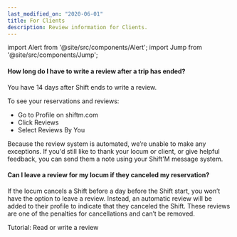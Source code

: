 ```yaml
---
last_modified_on: "2020-06-01"
title: For Clients
description: Review information for Clients.
---
```


import Alert from '@site/src/components/Alert';
import Jump from '@site/src/components/Jump';

#### How long do I have to write a review after a trip has ended?
You have 14 days after Shift ends to write a review.

To see your reservations and reviews:
* Go to Profile on shiftm.com
* Click Reviews
* Select Reviews By You

Because the review system is automated, we’re unable to make any exceptions. If you'd still like to thank your locum or client, or give helpful feedback, you can send them a note using your Shift'M message system.

#### Can I leave a review for my locum if they canceled my reservation?
If the locum cancels a Shift before a day before the Shift start, you won’t have the option to leave a review. Instead, an automatic review will be added to their profile to indicate that they canceled the Shift. These reviews are one of the penalties for cancellations and can’t be removed.

<Jump to="/guides/getting-started/reviews/">Tutorial: Read or write a review</Jump>
